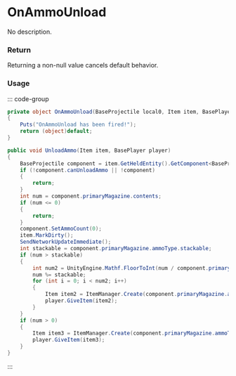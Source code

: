 # OnAmmoUnload
<Badge type="info" text="Weapon"/>[<Badge type="danger" text="Carbon Compatible"/>](https://github.com/CarbonCommunity/Carbon)[<Badge type="warning" text="Oxide Compatible"/>](https://github.com/OxideMod/Oxide.Rust)
No description.
### Return
Returning a non-null value cancels default behavior.

### Usage
::: code-group
```csharp [Example]
private object OnAmmoUnload(BaseProjectile local0, Item item, BasePlayer player)
{
	Puts("OnAmmoUnload has been fired!");
	return (object)default;
}
```
```csharp [Source — Assembly-CSharp @ BaseProjectile]
public void UnloadAmmo(Item item, BasePlayer player)
{
	BaseProjectile component = item.GetHeldEntity().GetComponent<BaseProjectile>();
	if (!component.canUnloadAmmo || !component)
	{
		return;
	}
	int num = component.primaryMagazine.contents;
	if (num <= 0)
	{
		return;
	}
	component.SetAmmoCount(0);
	item.MarkDirty();
	SendNetworkUpdateImmediate();
	int stackable = component.primaryMagazine.ammoType.stackable;
	if (num > stackable)
	{
		int num2 = UnityEngine.Mathf.FloorToInt(num / component.primaryMagazine.ammoType.stackable);
		num %= stackable;
		for (int i = 0; i < num2; i++)
		{
			Item item2 = ItemManager.Create(component.primaryMagazine.ammoType, stackable, 0uL);
			player.GiveItem(item2);
		}
	}
	if (num > 0)
	{
		Item item3 = ItemManager.Create(component.primaryMagazine.ammoType, num, 0uL);
		player.GiveItem(item3);
	}
}

```
:::

